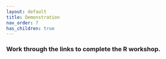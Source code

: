```yaml
---
layout: default
title: Demonstration
nav_order: 7
has_children: true
---
```

### **Work through the links to complete the R workshop.**
